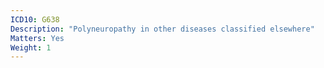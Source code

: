 ```yaml
---
ICD10: G638
Description: "Polyneuropathy in other diseases classified elsewhere"
Matters: Yes
Weight: 1
---
```



